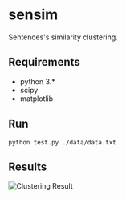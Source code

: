 # sensim
Sentences's similarity clustering.

## Requirements
* python 3.*
* scipy
* matplotlib

## Run
```
python test.py ./data/data.txt
```
## Results
![Clustering Result](https://github.com/gentom/sensim/blob/images/clustering_result.png)